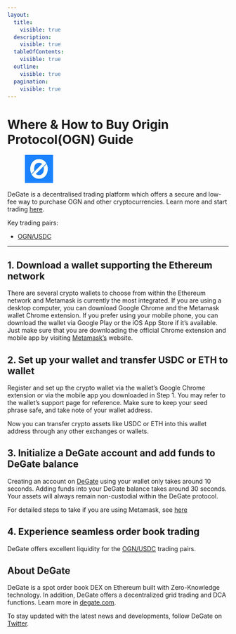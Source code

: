 ```yaml
---
layout:
  title:
    visible: true
  description:
    visible: true
  tableOfContents:
    visible: true
  outline:
    visible: true
  pagination:
    visible: true
---
```


# Where & How to Buy Origin Protocol(OGN) Guide

<figure><img src="../.gitbook/assets/ogn_0x8207c1ffc5b6804f6024322ccf34f29c3541ae26.png" alt="OGN" width="64"><figcaption></figcaption></figure>

DeGate is a decentralised trading platform which offers a secure and low-fee way to purchase OGN and other cryptocurrencies. Learn more and start trading [here](https://app.degate.com/trade/USDC/0x8207c1ffc5b6804f6024322ccf34f29c3541ae26?utm_source=howtobuy).&#x20;

Key trading pairs:

* [OGN/USDC](https://app.degate.com/trade/USDC/0x8207c1ffc5b6804f6024322ccf34f29c3541ae26?utm_source=howtobuy)

***

## 1. Download a wallet supporting the Ethereum network

There are several crypto wallets to choose from within the Ethereum network and Metamask is currently the most integrated. If you are using a desktop computer, you can download Google Chrome and the Metamask wallet Chrome extension. If you prefer using your mobile phone, you can download the wallet via Google Play or the iOS App Store if it’s available. Just make sure that you are downloading the official Chrome extension and mobile app by visiting [Metamask’s](https://metamask.io/) website.

## 2. Set up your wallet and transfer USDC or ETH to wallet

Register and set up the crypto wallet via the wallet’s Google Chrome extension or via the mobile app you downloaded in Step 1. You may refer to the wallet’s support page for reference. Make sure to keep your seed phrase safe, and take note of your wallet address.&#x20;

Now you can transfer crypto assets like USDC or ETH into this wallet address through any other exchanges or wallets.

## 3. Initialize a DeGate account and add funds to DeGate balance

Creating an account on [DeGate](https://app.degate.com/?utm_source=OGN_howtobuy) using your wallet only takes around 10 seconds. Adding funds into your DeGate balance takes around 30 seconds. Your assets will always remain non-custodial within the DeGate protocol.

For detailed steps to take if you are using Metamask, see [here](https://docs.degate.com/v/product_en/main-features/wallet-connectivity/metamask)

## 4. Experience seamless order book trading

DeGate offers excellent liquidity for the [OGN/USDC](https://app.degate.com/trade/USDC/0x8207c1ffc5b6804f6024322ccf34f29c3541ae26?utm_source=howtobuy) trading pairs.&#x20;

## About DeGate

DeGate is a spot order book DEX on Ethereum built with Zero-Knowledge technology. In addition, DeGate offers a decentralized grid trading and DCA functions.  Learn more in [degate.com](https://degate.com/?utm_source=OGN_howtobuy).

To stay updated with the latest news and developments, follow DeGate on [Twitter](https://twitter.com/degatedex).
